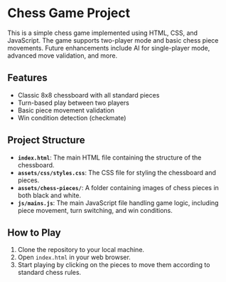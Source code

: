 # Chess Game Project

This is a simple chess game implemented using HTML, CSS, and JavaScript. The game supports two-player mode and basic chess piece movements. Future enhancements include AI for single-player mode, advanced move validation, and more.

## Features
- Classic 8x8 chessboard with all standard pieces
- Turn-based play between two players
- Basic piece movement validation
- Win condition detection (checkmate)

## Project Structure
- **`index.html`**: The main HTML file containing the structure of the chessboard.
- **`assets/css/styles.css`**: The CSS file for styling the chessboard and pieces.
- **`assets/chess-pieces/`**: A folder containing images of chess pieces in both black and white.
- **`js/mains.js`**: The main JavaScript file handling game logic, including piece movement, turn switching, and win conditions.

## How to Play
1. Clone the repository to your local machine.
2. Open `index.html` in your web browser.
3. Start playing by clicking on the pieces to move them according to standard chess rules.

